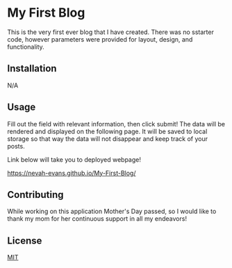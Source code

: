 # My First Blog

This is the very first ever blog that I have created. There was no sstarter code, however parameters were provided for layout, design, and functionality. 

## Installation

N/A

## Usage

Fill out the field with relevant information, then click submit! The data will be rendered and displayed on the following page. It will be saved to local storage so that way the data will not disappear and keep track of your posts.

Link below will take you to deployed webpage!

https://nevah-evans.github.io/My-First-Blog/

## Contributing

While working on this application Mother's Day passed, so I would like to thank my mom for her continuous support in all my endeavors!  

## License

[MIT](https://choosealicense.com/licenses/mit/)
